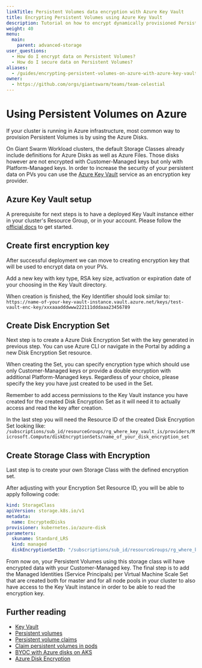 ```yaml
---
linkTitle: Persistent Volumes data encryption with Azure Key Vault
title: Encrypting Persistent Volumes using Azure Key Vault
description: Tutorial on how to encrypt dynamically provisioned Persistent Volumes on Azure clusters using Azure Key Vault feature.
weight: 40
menu:
  main:
    parent: advanced-storage
user_questions:
  - How do I encrypt data on Persistent Volumes?
  - How do I secure data on Persistent Volumes?
aliases:
  - /guides/encrypting-persistent-volumes-on-azure-with-azure-key-vault/
owner:
  - https://github.com/orgs/giantswarm/teams/team-celestial
---
```


# Using Persistent Volumes on Azure

If your cluster is running in Azure infrastructure, most common way to provision Persistent Volumes is by using the Azure Disks.

On Giant Swarm Workload clusters, the default Storage Classes already include definitions for Azure Disks as well as Azure Files. Those disks however are not encrypted with Customer-Managed keys but only with Platform-Managed keys.
In order to increase the security of your persistent data on PVs you can use the [Azure Key Vault](https://azure.microsoft.com/en-us/services/key-vault/) service as an encryption key provider.

## Azure Key Vault setup

A prerequisite for next steps is to have a deployed Key Vault instance either in your cluster's Resource Group, or in your account. Please follow the [official docs](https://docs.microsoft.com/en-us/azure/key-vault/general/overview) to get started.

## Create first encryption key

After successful deployment we can move to creating encryption key that will be used to encrypt data on your PVs.

Add a new key with key type, RSA key size, activation or expiration date of your choosing in the Key Vault directory.

When creation is finished, the Key Identifier should look similar to:
```https://name-of-your-key-vault-instance.vault.azure.net/keys/test-vault-enc-key/xxxaaadddwww222111dddaaa23456789```

## Create Disk Encryption Set

Next step is to create a Azure Disk Encryption Set with the key generated in previous step. You can use Azure CLI or navigate in the Portal by adding a new Disk Encryption Set resource.

When creating the Set, you can specify encryption type which should use only Customer-Managed keys or provide a double encryption with additional Platform-Managed keys.
Regardless of your choice, please specify the key you have just created to be used in the Set.

Remember to add access permissions to the Key Vault instance you have created for the created Disk Encryption Set as it will need it to actually access and read the key after creation.

In the last step you will need the Resource ID of the created Disk Encryption Set looking like:
```/subscriptions/sub_id/resourceGroups/rg_where_key_vault_is/providers/Microsoft.Compute/diskEncryptionSets/name_of_your_disk_encryption_set```

## Create Storage Class with Encryption

Last step is to create your own Storage Class with the defined encryption set.

After adjusting with your Encryption Set Resource ID, you will be able to apply following code:

```yaml
kind: StorageClass
apiVersion: storage.k8s.io/v1  
metadata:
  name: EncryptedDisks
provisioner: kubernetes.io/azure-disk
parameters:
  skuname: Standard_LRS
  kind: managed
  diskEncryptionSetID: "/subscriptions/sub_id/resourceGroups/rg_where_key_vault_is/providers/Microsoft.Compute/diskEncryptionSets/name_of_your_disk_encryption_set"
```

From now on, your Persistent Volumes using this storage class will have encrypted data with your Customer-Managed key.
The final step is to add the Managed Identities (Service Principals) per Virtual Machine Scale Set that are created both for master and for all node pools in your cluster to also have access to the Key Vault instance in order to be able to read the encryption key.

## Further reading

- [Key Vault](https://docs.microsoft.com/en-us/azure/key-vault/general/basic-concepts)
- [Persistent volumes](https://kubernetes.io/docs/concepts/storage/persistent-volumes/#persistent-volumes)
- [Persistent volume claims](https://kubernetes.io/docs/concepts/storage/persistent-volumes/#persistentvolumeclaims)
- [Claim persistent volumes in pods](https://kubernetes.io/docs/concepts/storage/persistent-volumes/#claims-as-volumes)
- [BYOC with Azure disks on AKS](https://docs.microsoft.com/en-us/azure/aks/azure-disk-customer-managed-keys)
- [Azure Disk Encryption](https://docs.microsoft.com/en-us/azure/virtual-machines/disks-enable-customer-managed-keys-portal)
